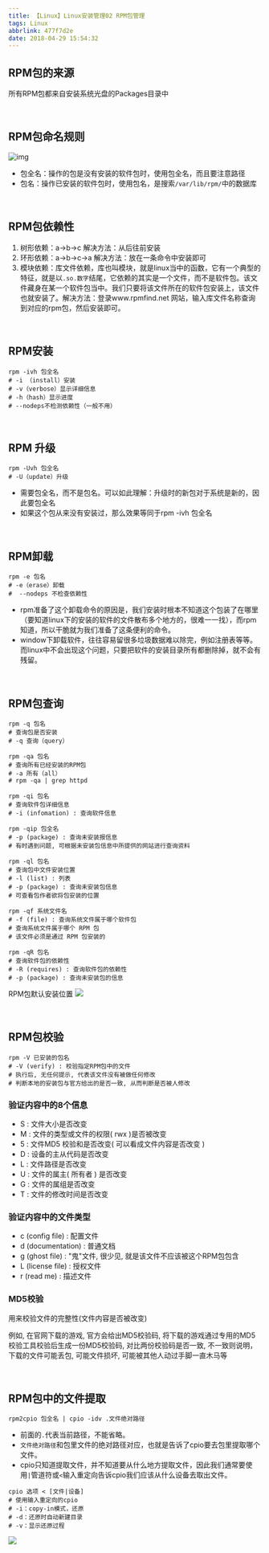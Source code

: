 ```yaml
---
title: 【Linux】Linux安装管理02 RPM包管理
tags: Linux
abbrlink: 477f7d2e
date: 2018-04-29 15:54:32
---
```




## RPM包的来源
所有RPM包都来自安装系统光盘的Packages目录中


<br />

## RPM包命名规则

![img](/img/IMG4.png)

* 包全名：操作的包是没有安装的软件包时，使用包全名，而且要注意路径
* 包名：操作已安装的软件包时，使用包名，是搜索`/var/lib/rpm/`中的数据库


<br />

## RPM包依赖性

1. 树形依赖：a->b->c 解决方法：从后往前安装
2. 环形依赖：a->b->c->a 解决方法：放在一条命令中安装即可
3. 模块依赖：库文件依赖，库也叫模块，就是linux当中的函数，它有一个典型的特征，就是以`.so.数字`结尾，它依赖的其实是一个文件，而不是软件包。该文件藏身在某一个软件包当中。我们只要将该文件所在的软件包安装上，该文件也就安装了。解决方法：登录www.rpmfind.net 网站，输入库文件名称查询到对应的rpm包，然后安装即可。

<br />

## RPM安装
```
rpm -ivh 包全名
# -i （install）安装
# -v（verbose）显示详细信息
# -h（hash）显示进度
# --nodeps不检测依赖性（一般不用）
```
<br />

## RPM 升级
```
rpm -Uvh 包全名
# -U（update）升级
```
* 需要包全名，而不是包名。可以如此理解：升级时的新包对于系统是新的，因此要包全名
* 如果这个包从来没有安装过，那么效果等同于rpm -ivh 包全名


<br />

## RPM卸载
```
rpm -e 包名
# -e（erase）卸载
#  --nodeps 不检查依赖性
```
* rpm准备了这个卸载命令的原因是，我们安装时根本不知道这个包装了在哪里（要知道linux下的安装的软件的文件散布多个地方的，很难一一找），而rpm知道，所以干脆就为我们准备了这条便利的命令。
* window下卸载软件，往往容易留很多垃圾数据难以除完，例如注册表等等。而linux中不会出现这个问题，只要把软件的安装目录所有都删除掉，就不会有残留。

<br />



## RPM包查询 
```
rpm -q 包名
# 查询包是否安装
# -q 查询（query）

rpm -qa 包名
# 查询所有已经安装的RPM包
# -a 所有（all）
# rpm -qa | grep httpd

rpm -qi 包名
# 查询软件包详细信息
# -i (infomation) : 查询软件信息

rpm -qip 包全名
# -p (package) : 查询未安装报信息
# 有时遇到问题, 可根据未安装包信息中所提供的网站进行查询资料

rpm -ql 包名
# 查询包中文件安装位置
# -l (list) : 列表
# -p (package) : 查询未安装包信息
# 可查看包作者欲将包安装的位置

rpm -qf 系统文件名
# -f (file) : 查询系统文件属于哪个软件包
# 查询系统文件属于哪个 RPM 包
# 该文件必须是通过 RPM 包安装的

rpm -qR 包名
# 查询软件包的依赖性
# -R (requires) : 查询软件包的依赖性 
# -p (package) : 查询未安装包的信息
```
RPM包默认安装位置
![](/img/IMG5.png)


<br />

## RPM包校验
```
rpm -V 已安装的包名
# -V (verify) : 校验指定RPM包中的文件
# 执行后, 无任何提示, 代表该文件没有被做任何修改
# 判断本地的安装包与官方给出的是否一致, 从而判断是否被人修改
```

### 验证内容中的8个信息
* S : 文件大小是否改变
* M : 文件的类型或文件的权限( rwx )是否被改变
* 5 : 文件MD5 校验和是否改变( 可以看成文件内容是否改变 )
* D : 设备的主从代码是否改变
* L : 文件路径是否改变
* U : 文件的属主( 所有者 ) 是否改变
* G : 文件的属组是否改变
* T : 文件的修改时间是否改变


### 验证内容中的文件类型
* c (config file) : 配置文件
* d (documentation) : 普通文档
* g (ghost file) : "鬼"文件, 很少见, 就是该文件不应该被这个RPM包包含
* L (license file) : 授权文件
* r (read me) : 描述文件
	
### MD5校验
用来校验文件的完整性(文件内容是否被改变)

例如, 在官网下载的游戏, 官方会给出MD5校验码, 将下载的游戏通过专用的MD5校验工具校验后生成一份MD5校验码, 对比两份校验码是否一致, 不一致则说明，下载的文件可能丢包, 可能文件损坏, 可能被其他人动过手脚一直木马等


<br />

## RPM包中的文件提取
```
rpm2cpio 包全名 | cpio -idv .文件绝对路径 
```
* 前面的`.`代表当前路径，不能省略。
* `文件绝对路径`和包里文件的绝对路径对应，也就是告诉了cpio要去包里提取哪个文件。
* cpio只知道提取文件，并不知道要从什么地方提取文件，因此我们通常要使用`|`管道符或`<`输入重定向告诉cpio我们应该从什么设备去取出文件。

```
cpio 选项 < [文件|设备]
# 使用输入重定向的cpio
# -i：copy-in模式，还原
# -d：还原时自动新建目录
# -v：显示还原过程
```
![](/img/IMG6.png)





